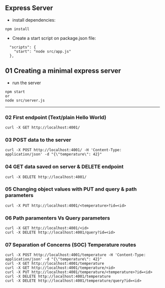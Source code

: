 ## Express Server  

* install dependencies:
```
npm install
```

* Create a start script on package.json file:
```
  "scripts": {
    "start": "node src/app.js"
  },
```

## 01 Creating a minimal express server  
* run the server
```
npm start
or
node src/server.js
```

---
### 02 First endpoint (Text/plain Hello World)
```
curl -X GET http://localhost:4001/
```

### 03 POST data to the server
```
curl -X POST http://localhost:4001/ -H 'Content-Type: application/json' -d "{\"temperature\": 42}"
```

### 04 GET data saved on server & DELETE endpoint
```
curl -X DELETE http://localhost:4001/
```

### 05 Changing object values with PUT and query & path parameters
```
curl -X PUT http://localhost:4001/<temperature>?id=<id>
```

### 06 Path paramenters Vs Query parameters
```
curl -X GET http://localhost:4001/<id>
curl -X DELETE http://localhost:4001/query?id=<id>
```

### 07 Separation of Concerns (SOC) Temperature routes
```
curl -X POST http://localhost:4001/temperature -H 'Content-Type: application/json' -d "{\"temperature\": 42}"
curl -X GET http://localhost:4001/temperature
curl -X GET http://localhost:4001/temperature/<id>
curl -X PUT http://localhost:4001/temperature/<temperature>?id=<id>
curl -X DELETE http://localhost:4001/temperature
curl -X DELETE http://localhost:4001/temperature/query?id=<id>
```